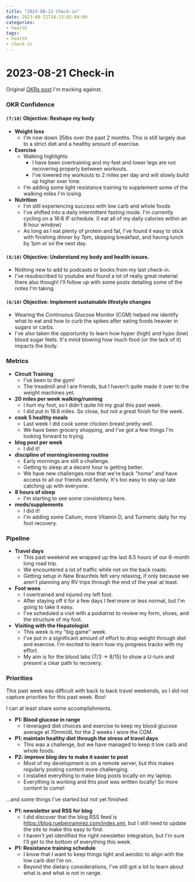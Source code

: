```yaml
---
title: "2023-08-21 Check-in"
date: 2023-08-21T18:15:02-04:00
categories:
- health
tags:
- health 
- check-in
---
```


# 2023-08-21 Check-in

Original [OKRs post](/posts/okr-grids-for-health/) I'm tracking against.


### OKR Confidence

#### `(7/10)` Objective: Reshape my body
  - **Weight loss**
    - I'm now down 35lbs over the past 2 months.  This is still largely due to a strict diet and a healthy amount of exercise.
  - **Exercise**
    - Walking highlights
      - I have been overtraining and my feet and lower legs are not recovering properly between workouts.
      - I've lowered my workouts to 2 miles per day and will slowly build up higher over time.
    - I'm adding some light resistance training to supplement some of the walking miles I'm losing.
  - **Nutrition**
    - I'm still experiencing success with low carb and whole foods
    - I've shifted into a daily intermittent fasting mode.  I'm currently cycling on a 16:8 IF schedule.  (I eat all of my daily calories within an 8 hour window)
    - As long as I eat plenty of protein and fat, I've found it easy to stick with finishing dinner by 7pm, skipping breakfast, and having lunch by 1pm or so the next day.

#### `(8/10)` Objective: Understand my body and health issues.
  - Nothing new to add to podcasts or books from my last check-in.
  - I've resubscribed to youtube and found a lot of really great material there also though!  I'll follow up with some posts detailing some of the notes I'm taking.

#### `(6/10)` Objective: Implement sustainable lifestyle changes
  - Wearing the Continuous Glucose Monitor (CGM) helped me identify what to eat and how to curb the spikes after eating foods heavier in sugars or carbs.
  - I've also taken the opportunity to learn how hyper (high) and hypo (low) blood sugar feels.  It's mind blowing how much food (or the lack of it) impacts the body.


### Metrics

- <span class="metric-red">**Circuit Training**</span>
  - I've been to the gym!
  - The treadmill and I are friends, but I haven't quite made it over to the weight machines yet.
- <span class="metric-yellow">**20 miles per week walking/running**</span>
  - I hurt my foot, so I didn't quite hit my goal this past week.
  - I did put in 18.6 miles.  So close, but not a great finish for the week.
- <span class="metric-yellow">**cook 5 healthy meals**</span>
  - Last week I did cook some chicken breast pretty well.
  - We have been grocery shopping, and I've got a few things I'm looking forward to trying.
- <span class="metric-green">**blog post per week**</span>
  - I did it!
- <span class="metric-yellow">**discipline of morning/evening routine**</span>
  - Early mornings are still a challenge.
  - Getting to sleep at a decent hour is getting better.
  - We have new challenges now that we're back "home" and have access to all our friends and family.  It's too easy to stay up late catching up with everyone.
- <span class="metric-green">**8 hours of sleep**</span>
  - I'm starting to see some consistency here.
- <span class="metric-green">**meds/supplements**</span>
  - I did it!
  - I'm adding some Calium, more Vitamin D, and Turmeric daily for my foot recovery.

### Pipeline

- **Travel days**
  - This past weekend we wrapped up the last 6.5 hours of our 6-month long road trip.
  - We encountered a lot of traffic while not on the back roads.
  - Getting setup in New Braunfels felt very relaxing, if only because we aren't planning any RV trips through the end of the year at least.
- **Foot woes**
  - I overtrained and injured my left foot.
  - After staying off it for a few days I feel more or less normal, but I'm going to take it easy.
  - I've scheduled a visit with a podiatrist to review my form, shoes, and the structure of my foot.
- **Visiting with the Hepatologist**
  - This week is my "big game" week.
  - I've put in a significant amount of effort to drop weight through diet and exercise.  I'm excited to learn how my progress tracks with my effort.
  - My aim is for the blood labs (7/3 -> 8/15) to show a U-turn and present a clear path to recovery.

### Priorities

This past week was difficult with back to back travel weekends, so I did not capture priorities for this past week.  Boo!  

I can at least share some accomplishments.


- **P1: Blood glucose in range**
  - I leveraged diet choices and exercise to keep my blood glucose average at 70mm/dL for the 2 weeks I wore the CGM.
- **P1: maintain healthy diet through the stress of travel days**
  - This was a challenge, but we have managed to keep it low carb and whole foods.
- **P2: improve blog dev to make it easier to post**
  - Most of my development is on a remote server, but this makes regularly posting content more challenging.
  - I installed everything to make blog posts locally on my laptop.
  - Everything is working and this post was written locally!  So more content to come!

...and some things I've started but not yet finished:

- **P1: newsletter and RSS for blog**
  - I did discover that the blog RSS feed is https://blog.ruebenramirez.com/index.xml, but I still need to update the site to make this easy to find.
  - I haven't yet identified the right newsletter integration, but I'm sure I'll get to the bottom of everything this week.
- **P1: Resistance training schedule**
  - I know that I want to keep things light and aerobic to align with the low carb diet I'm on.
  - Beyond the dietary considerations, I've still got a lot to learn about what is and what is not in range.